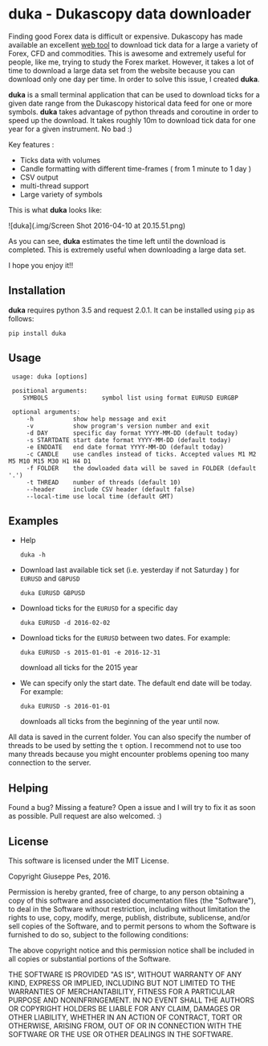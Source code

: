 # duka - Dukascopy data downloader

Finding good Forex data is difficult or expensive. Dukascopy has made available an excellent [web tool](https://www.dukascopy.com/swiss/english/marketwatch/historical/) to download tick data for a large a variety of 
Forex, CFD and commodities. This is awesome and extremely useful for people, like me, trying to study the Forex market. 
However, it takes a lot of time to download a large data set from the website because you can download only one day per time. In order to solve this issue, I created **duka**.  

**duka** is a small terminal application that can be used to download ticks for a given date range from the Dukascopy historical data feed for one or more symbols. **duka** takes advantage of python threads and coroutine in order to speed up the download. It takes roughly 10m to download tick data for  one year for a given instrument. No bad :)

Key features :
 - Ticks data with volumes
 - Candle formatting with different time-frames ( from 1 minute to 1 day )
 - CSV output
 - multi-thread support
 - Large variety of symbols

This is what **duka** looks like:

![duka](.img/Screen Shot 2016-04-10 at 20.15.51.png)

As you can see, **duka** estimates the time left until the download is completed. This is extremely useful when downloading a large data set. 


I hope you enjoy it!! 


## Installation

**duka** requires python 3.5 and request 2.0.1. It can be installed using `pip` as follows:

```
pip install duka
```

## Usage
```
 usage: duka [options]

 positional arguments:
    SYMBOLS               symbol list using format EURUSD EURGBP 

 optional arguments:
     -h           show help message and exit 
     -v           show program's version number and exit
     -d DAY       specific day format YYYY-MM-DD (default today)
     -s STARTDATE start date format YYYY-MM-DD (default today)
     -e ENDDATE   end date format YYYY-MM-DD (default today)
     -c CANDLE    use candles instead of ticks. Accepted values M1 M2 M5 M10 M15 M30 H1 H4 D1
     -f FOLDER    the dowloaded data will be saved in FOLDER (default '.')
     -t THREAD    number of threads (default 10)
     --header     include CSV header (default false)
     --local-time use local time (default GMT)
```

## Examples


- Help

   ```
   duka -h
   ```
- Download last available tick set (i.e. yesterday if not Saturday ) for `EURUSD` and `GBPUSD` 

  ```
  duka EURUSD GBPUSD 
  ```
- Download ticks for the `EURUSD` for a specific day

  ``` 
  duka EURUSD -d 2016-02-02
  ```
- Download ticks for the `EURUSD` between two dates. For example:

  ```
  duka EURUSD -s 2015-01-01 -e 2016-12-31 
  ```
  download all ticks for the 2015 year

- We can specify only the start date. The default end date will be today. For example:   
  
  ```
  duka EURUSD -s 2016-01-01
  ```
  downloads all ticks from the beginning of the year until now. 

All data is saved in the current folder. You can also specify the number of threads to be used by setting the `t` option. 
I recommend not to use too many threads because you might encounter problems opening too many connection to the server. 

## Helping 
Found a bug? Missing a feature? Open a issue and I will try to fix it as soon as possible. Pull request are also welcomed. :) 

## License

This software is licensed under the MIT License.

Copyright Giuseppe Pes, 2016.

Permission is hereby granted, free of charge, to any person obtaining a
copy of this software and associated documentation files (the
"Software"), to deal in the Software without restriction, including
without limitation the rights to use, copy, modify, merge, publish,
distribute, sublicense, and/or sell copies of the Software, and to permit
persons to whom the Software is furnished to do so, subject to the
following conditions:

The above copyright notice and this permission notice shall be included
in all copies or substantial portions of the Software.

THE SOFTWARE IS PROVIDED "AS IS", WITHOUT WARRANTY OF ANY KIND, EXPRESS
OR IMPLIED, INCLUDING BUT NOT LIMITED TO THE WARRANTIES OF
MERCHANTABILITY, FITNESS FOR A PARTICULAR PURPOSE AND NONINFRINGEMENT. IN
NO EVENT SHALL THE AUTHORS OR COPYRIGHT HOLDERS BE LIABLE FOR ANY CLAIM,
DAMAGES OR OTHER LIABILITY, WHETHER IN AN ACTION OF CONTRACT, TORT OR
OTHERWISE, ARISING FROM, OUT OF OR IN CONNECTION WITH THE SOFTWARE OR THE
USE OR OTHER DEALINGS IN THE SOFTWARE.



